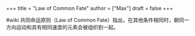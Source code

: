 +++
title = "Law of Common Fate"
author = ["Max"]
draft = false
+++

\#wiki
共同命运原则（Law of Common Fate）指出，在其他条件相同时，朝同一方向运动和具有相同速度的元素会被组织到一起。
